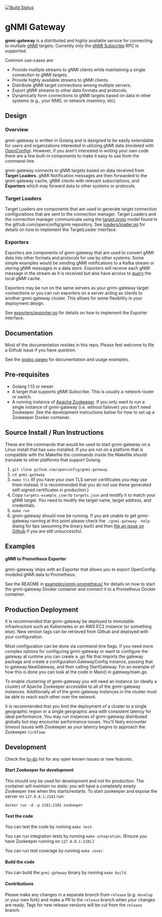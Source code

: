 [![Build Status](https://travis-ci.com/colinmcintosh/gnmi-gateway.svg?token=4PRTtZuk6GbXVpp2sVBw&branch=release)](https://travis-ci.com/colinmcintosh/gnmi-gateway)
# gNMI Gateway

**gnmi-gateway** is a distributed and highly available service for connecting
to multiple [gNMI][1] targets. Currently only the [gNMI Subscribe][2] RPC
is supported.

Common use-cases are:
- Provide multiple streams to gNMI clients while maintaining a single
  connection to gNMI targets.
- Provide highly available streams to gNMI clients.
- Distribute gNMI target connections among multiple servers.
- Export gNMI streams to other data formats and protocols.
- Dynamically form connections to gNMI targets based on data in other systems
  (e.g., your NMS, or network inventory, etc).
  
  
## Design

### Overview

gnmi-gateway is written in Golang and is designed to be easily extendable
for users and organizations interested in utilizing gNMI data (modeled with
[OpenConfig][5]). However, if you aren't interested in writing your own code
there are a few built-in components to make it easy to use from the
command-line.

gnmi-gateway connects to gNMI targets based on data received from
**Target Loaders**. gNMI Notification messages are then forwarded to the
gnmi-gateway cache, gNMI clients with relevant subscriptions, and
**Exporters** which may forward data to other systems or protocols.

### Target Loaders

Target Loaders are components that are used to generate target connection
configurations that are sent to the connection manager. Target Loaders
and the connection manager communicate using the [target.proto][6] model
found in the github.com/openconfig/gnmi repository. See
[loaders/loader.go](./gateway/loaders/loader.go) for details on how to
implement the TargetLoader interface.

### Exporters

Exporters are components of gnmi-gateway that are used to convert gNMI data
into other formats and protocols for use by other systems. Some simple
examples would be sending gNMI notifications to a Kafka stream or
storing gNMI messages in a data store. Exporters will receive each gNMI message
in the stream as it is received but also have access to [query][7] the local
gNMI cache.

Exporters may be run on the same servers as your gnmi-gateway target
connections or you can run exporters on a server acting as clients to another
gnmi-gateway cluster. This allows for some flexibility in your deployment
design.

See [exporters/exporter.go](./gateway/exporters/exporter.go) for details on
how to implement the Exporter interface.


## Documentation

Most of the documentation resides in this repo. Please feel welcome to file
a Github issue if you have question.

See the [godoc pages][8] for documentation and usage examples.


## Pre-requisites
- Golang 1.13 or newer
- A target that supports gNMI Subscribe. This is usually a network router or
  switch.
- A running instance of [Apache Zookeeper][3]. If you only want to run
  a single instance of gnmi-gateway (i.e. without failover)
  you don't need Zookeeper. See the development instructions below for how
  to set up a Zookeeper Docker container.
  
  
## Source Install / Run Instructions

These are the commands that would be used to start gnmi-gateway on a Linux
install that has `make` installed. If you are not on a platform that is
compatible with the Makefile the commands inside the Makefile should translate
to other platforms that support Golang.

1.  `git clone github.com/openconfig/gnmi-gateway`
2.  `cd gnmi-gateway`
3.  `make tls` (If you have your own TLS server certificates
    you may use them instead. It is recommended that you do not use these
    generated self-signed certificates in production.)
4.  Copy `targets-example.json` to `targets.json` and modify it to match your
    gNMI target. You need to modify the target name, target address, and
    credentials.
5.  `make run`
6.  gnmi-gateway should now be running. If you are unable to get gnmi-gateway
    running at this point please check the `./gnmi-gateway -help` dialog
    for tips (assuming the binary built) and then [file an issue on Github][4]
    if you are still unsuccessful.

  
## Examples

#### gNMI to Prometheus Exporter

gnmi-gateway ships with an Exporter that allows you to export
OpenConfig-modeled gNMI data to Prometheus.

See the README in [examples/gnmi-prometheus/](./examples/gnmi-prometheus/)
for details on how to start the gnmi-gateway Docker container and connect it
to a Prometheus Docker container.


## Production Deployment

It is recommended that gnmi-gateway be deployed to immutable infrastructure
such as Kubernetes or an AWS EC2 instance (or something else). New version tags
can be retrieved from Github and deployed with your configuration.

Most configuration can be done via command-line flags. If you need more complex
options for configuring gnmi-gateway or want to configure the gateway at
runtime you can create a .go file that imports the gateway package and create a
configuration.GatewayConfig instance, passing that to gateway.NewGateway, and 
then calling StartGateway. For an example of how this is done you can look at
the code in Main() in gateway/main.go.

To enable clustering of gnmi-gateway you will need an instance (or ideally a
cluster) of Apache Zookeeper accessible to all of the gnmi-gateway instances.
Additionally all of the gnmi-gateway instances in the cluster must be able
to reach each other over the network.

It is recommended that you limit the deployment of a cluster to a single
geographic region or a single geographic area with consistent latency for ideal
performance. You may run instances of gnmi-gateway distributed globally but
may encounter performance issues. You'll likely encounter timeout issues
with Zookeeper as your latency begins to approach the Zookeeper `tickTime`.


## Development
Check the [to-do](./docs/TODO.md) list for any open known issues or
new features.

#### Start Zookeeper for development

This should ony be used for development and not for production. The
container will maintain no state; you will have a completely empty
Zookeeper tree when this starts/restarts. To start zookeeper and expose the
server on `127.0.0.1:2181` run:

```shell script
docker run -d -p 2181:2181 zookeeper
```

#### Test the code

You can test the code by running `make test`.

You can run integration tests by running `make integration`. (Ensure you have
Zookeeper running on `127.0.0.1:2181`.)

You can run test coverage by running `make cover`.

#### Build the code

You can build the `gnmi-gateway` binary by running `make build`.

#### Contributions

Please make any changes in a separate branch from `release` (e.g. `develop` or
your own fork) and make a PR to the `release` branch when your changes are
ready. Tags for new release versions will be cut from the `release` branch.


[1]: https://github.com/openconfig/gnmi
[2]: https://github.com/openconfig/reference/blob/master/rpc/gnmi/gnmi-specification.md#35-subscribing-to-telemetry-updates
[3]: https://zookeeper.apache.org/
[4]: https://github.com/openconfig/gnmi-gateway/issues
[5]: https://github.com/openconfig/public/tree/master/release
[6]: https://github.com/openconfig/gnmi/blob/master/proto/target/target.proto
[7]: https://github.com/openconfig/gnmi/blob/master/cache/cache.go#L143
[8]: https://godoc.org/github.com/openconfig/gnmi-gateway
